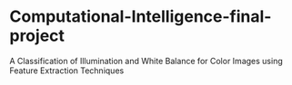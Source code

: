 Computational-Intelligence-final-project
========================================

A Classification of Illumination and White Balance for Color Images using Feature Extraction Techniques
